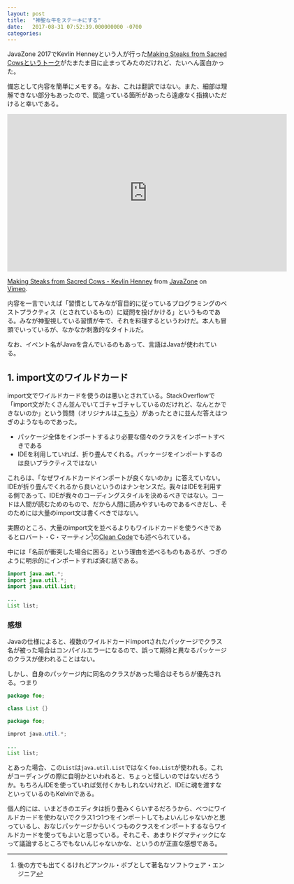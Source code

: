 ```yaml
---
layout: post
title:  "神聖な牛をステーキにする"
date:   2017-08-31 07:52:39.000000000 -0700
categories: 
---
```

JavaZone 2017でKevlin Henneyという人が行った[Making Steaks from Sacred Cowsというトーク](https://vimeo.com/105758303)がたまたま目に止まってみたのだけれど、たいへん面白かった。

備忘として内容を簡単にメモする。なお、これは翻訳ではない。また、細部は理解できない部分もあったので、間違っている箇所があったら遠慮なく指摘いただけると幸いである。

<iframe src="https://player.vimeo.com/video/105758303" width="640" height="360" frameborder="0" webkitallowfullscreen mozallowfullscreen allowfullscreen></iframe>
<p><a href="https://vimeo.com/105758303">Making Steaks from Sacred Cows - Kevlin Henney</a> from <a href="https://vimeo.com/javazone">JavaZone</a> on <a href="https://vimeo.com">Vimeo</a>.</p>

<!--more-->

内容を一言でいえば「習慣としてみなが盲目的に従っているプログラミングのベストプラクティス（とされているもの）に疑問を投げかける」というものである。みなが神聖視している習慣が牛で、それを料理するというわけだ。本人も冒頭でいっているが、なかなか刺激的なタイトルだ。

なお、イベント名がJavaを含んでいるのもあって、言語はJavaが使われている。

## 1. import文のワイルドカード
import文でワイルドカードを使うのは悪いとされている。StackOverflowで「import文がたくさん並んでいてゴチャゴチャしているのだけれど、なんとかできないのか」という質問（オリジナルは[こちら](https://stackoverflow.com/questions/8485689/too-many-imports-spamming-my-code)）があったときに並んだ答えはつぎのようなものであった。

- パッケージ全体をインポートするより必要な個々のクラスをインポートすべきである
- IDEを利用していれば、折り畳んでくれる。パッケージをインポートするのは良いプラクティスではない

これらは、「なぜワイルドカードインポートが良くないのか」に答えていない。IDEが折り畳んでくれるから良いというのはナンセンスだ。我々はIDEを利用する側であって、IDEが我々のコーディングスタイルを決めるべきではない。コードは人間が読むためのもので、だから人間に読みやすいものであるべきだし、そのためには大量のimport文は書くべきではない。

実際のところ、大量のimport文を並べるよりもワイルドカードを使うべきであるとロバート・C・マーティン[^1]の[Clean Code](https://www.amazon.com/Clean-Code-Handbook-Software-Craftsmanship/dp/0132350882)でも述べられている。

中には「名前が衝突した場合に困る」という理由を述べるものもあるが、つぎのように明示的にインポートすれば済む話である。

```java
import java.awt.*;
import java.util.*;
import java.util.List;

...
List list;
```

[^1]: 後の方でも出てくるけれどアンクル・ボブとして著名なソフトウェア・エンジニア

### 感想
Javaの仕様によると、複数のワイルドカードimportされたパッケージでクラス名が被った場合はコンパイルエラーになるので、誤って期待と異なるパッケージのクラスが使われることはない。

しかし、自身のパッケージ内に同名のクラスがあった場合はそちらが優先される。つまり

```java
package foo;

class List {}
```

```java
package foo;

improt java.util.*;

...
List list;
```

とあった場合、この`List`は`java.util.List`ではなく`foo.List`が使われる。これがコーディングの際に自明かといわれると、ちょっと怪しいのではないだろうか。もちろんIDEを使っていれば気付くかもしれないけれど、IDEに魂を渡すなといっているのもKelvinである。

個人的には、いまどきのエディタは折り畳みくらいするだろうから、べつにワイルドカードを使わないでクラス1つ1つをインポートしてもよいんじゃないかと思っているし、おなじパッケージからいくつものクラスをインポートするならワイルドカードを使ってもよいと思っている。それこそ、あまりドグマティックになって議論するところでもないんじゃないかな、というのが正直な感想である。
